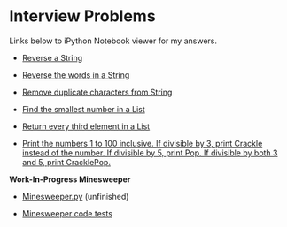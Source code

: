 # Interview Problems

Links below to iPython Notebook viewer for my answers.

- [Reverse a String](http://nbviewer.ipython.org/github/ajkim141/interview_problems/blob/master/reverse_a_string.ipynb)

- [Reverse the words in a String](http://nbviewer.ipython.org/github/ajkim141/interview_problems/blob/master/reverse_words.ipynb)

- [Remove duplicate characters from String](http://nbviewer.ipython.org/github/ajkim141/interview_problems/blob/master/remove_duplicate_characters.ipynb)

- [Find the smallest number in a List](http://nbviewer.ipython.org/github/ajkim141/interview_problems/blob/master/min_in_list.ipynb)

- [Return every third element in a List](http://nbviewer.ipython.org/github/ajkim141/interview_problems/blob/master/every_third_list.ipynb)

- [Print the numbers 1 to 100 inclusive. If divisible by 3, print Crackle instead of the number. If divisible by 5, print Pop. If divisible by both 3 and 5, print CracklePop.](http://nbviewer.ipython.org/github/ajkim141/interview_problems/blob/master/snap.ipynb)

**Work-In-Progress Minesweeper**

- [Minesweeper.py](https://github.com/ajkim141/interview_problems/blob/master/minesweeper.py) (unfinished)

- [Minesweeper code tests](http://nbviewer.ipython.org/github/ajkim141/interview_problems/blob/master/minesweeper_test.ipynb)